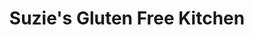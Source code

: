 ---
title: "Suzie's Gluten Free Kitchen"
url: /grimsby/suzies-gluten-free-kitchen/
shop: Bäckerei
---